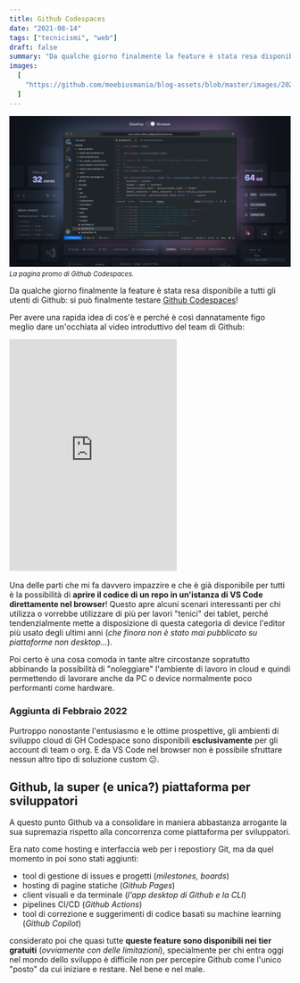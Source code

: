 ```yaml
---
title: Github Codespaces
date: "2021-08-14"
tags: ["tecnicismi", "web"]
draft: false
summary: "Da qualche giorno finalmente la feature è stata resa disponibile a tutti gli utenti di Github: si può finalmente testare Github Codespaces!"
images:
  [
    "https://github.com/moebiusmania/blog-assets/blob/master/images/2021/GitHub-Codespaces.png?raw=true",
  ]
---
```


![La pagina promo di Github Codespaces.](https://github.com/moebiusmania/blog-assets/blob/master/images/2021/GitHub-Codespaces.png?raw=true) <small>_La pagina promo di Github Codespaces._</small>

Da qualche giorno finalmente la feature è stata resa disponibile a tutti gli utenti di Github: si può finalmente testare [Github Codespaces](https://github.com/features/codespaces)!

Per avere una rapida idea di cos'è e perché è così dannatamente figo meglio dare un'occhiata al video introduttivo del team di Github:

<iframe loading="lazy" class="w-full" height="415" src="https://www.youtube.com/embed/_W9B7qc9lVc" title="YouTube video player" frameborder="0" allowfullscreen></iframe>

Una delle parti che mi fa davvero impazzire e che è già disponibile per tutti è la possibilità di **aprire il codice di un repo in un'istanza di VS Code direttamente nel browser**! Questo apre alcuni scenari interessanti per chi utilizza o vorrebbe utilizzare di più per lavori "tenici" dei tablet, perché tendenzialmente mette a disposizione di questa categoria di device l'editor più usato degli ultimi anni (_che finora non è stato mai pubblicato su piattaforme non desktop..._).

Poi certo è una cosa comoda in tante altre circostanze sopratutto abbinando la possibilità di "noleggiare" l'ambiente di lavoro in cloud e quindi permettendo di lavorare anche da PC o device normalmente poco performanti come hardware.

### Aggiunta di Febbraio 2022

Purtroppo nonostante l'entusiasmo e le ottime prospettive, gli ambienti di sviluppo cloud di GH Codespace sono disponibili **esclusivamente** per gli account di team o org. E da VS Code nel browser non è possibile sfruttare nessun altro tipo di soluzione custom 😕.

## Github, la super (e unica?) piattaforma per sviluppatori

A questo punto Github va a consolidare in maniera abbastanza arrogante la sua supremazia rispetto alla concorrenza come piattaforma per sviluppatori.

Era nato come hosting e interfaccia web per i repostiory Git, ma da quel momento in poi sono stati aggiunti:

- tool di gestione di issues e progetti (_milestones, boards_)
- hosting di pagine statiche (_Github Pages_)
- client visuali e da terminale (_l'app desktop di Github e la CLI_)
- pipelines CI/CD (_Github Actions_)
- tool di correzione e suggerimenti di codice basati su machine learning (_Github Copilot_)

considerato poi che quasi tutte **queste feature sono disponibili nei tier gratuiti** (_ovviamente con delle limitazioni_), specialmente per chi entra oggi nel mondo dello sviluppo è difficile non per percepire Github come l'unico "posto" da cui iniziare e restare. Nel bene e nel male.
